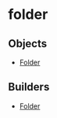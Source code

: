 # <span class="badge package-core"></span> folder

## Objects

 * <span class="badge object-type-class"></span> [Folder](./object-Folder.md)
## Builders

 * <span class="badge builder"></span> [Folder](./builder-Folder.md)
